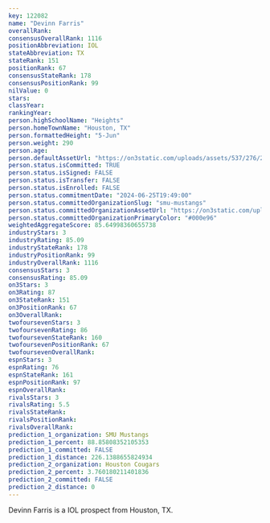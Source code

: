 ```yaml
---
key: 122082
name: "Devinn Farris"
overallRank: 
consensusOverallRank: 1116
positionAbbreviation: IOL
stateAbbreviation: TX
stateRank: 151
positionRank: 67
consensusStateRank: 178
consensusPositionRank: 99
nilValue: 0
stars: 
classYear: 
rankingYear: 
person.highSchoolName: "Heights"
person.homeTownName: "Houston, TX"
person.formattedHeight: "5-Jun"
person.weight: 290
person.age: 
person.defaultAssetUrl: "https://on3static.com/uploads/assets/537/276/276537.jpeg"
person.status.isCommitted: TRUE
person.status.isSigned: FALSE
person.status.isTransfer: FALSE
person.status.isEnrolled: FALSE
person.status.commitmentDate: "2024-06-25T19:49:00"
person.status.committedOrganizationSlug: "smu-mustangs"
person.status.committedOrganizationAssetUrl: "https://on3static.com/uploads/assets/229/150/150229.svg"
person.status.committedOrganizationPrimaryColor: "#000e96"
weightedAggregateScore: 85.64998360655738
industryStars: 3
industryRating: 85.09
industryStateRank: 178
industryPositionRank: 99
industryOverallRank: 1116
consensusStars: 3
consensusRating: 85.09
on3Stars: 3
on3Rating: 87
on3StateRank: 151
on3PositionRank: 67
on3OverallRank: 
twofoursevenStars: 3
twofoursevenRating: 86
twofoursevenStateRank: 160
twofoursevenPositionRank: 67
twofoursevenOverallRank: 
espnStars: 3
espnRating: 76
espnStateRank: 161
espnPositionRank: 97
espnOverallRank: 
rivalsStars: 3
rivalsRating: 5.5
rivalsStateRank: 
rivalsPositionRank: 
rivalsOverallRank: 
prediction_1_organization: SMU Mustangs
prediction_1_percent: 88.85808352105353
prediction_1_committed: FALSE
prediction_1_distance: 226.1388655824934
prediction_2_organization: Houston Cougars
prediction_2_percent: 3.760180211401836
prediction_2_committed: FALSE
prediction_2_distance: 0
---
```

Devinn Farris is a IOL prospect from Houston, TX.